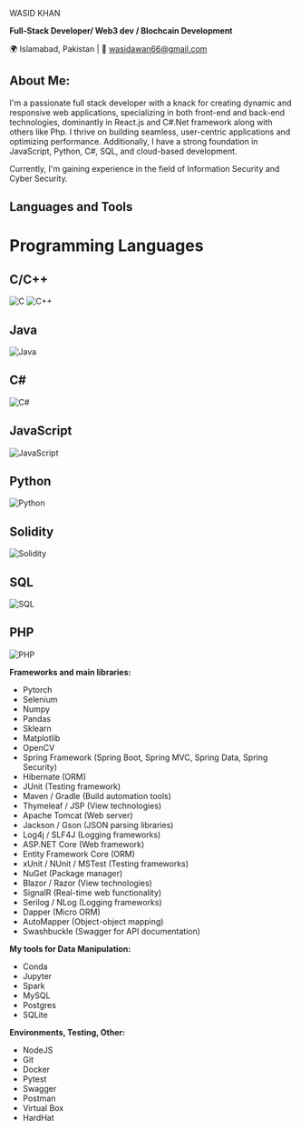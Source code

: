 WASID KHAN

**Full-Stack Developer/ Web3 dev / Blochcain Development**

🌍 Islamabad, Pakistan | 📧 wasidawan66@gmail.com

## About Me:
I'm a passionate full stack developer with a knack for creating dynamic and responsive web applications, specializing in both front-end and back-end technologies, dominantly in React.js and C#.Net framework along with others like Php. I thrive on building seamless, user-centric applications and optimizing performance. Additionally, I have a strong foundation in JavaScript, Python, C#, SQL, and cloud-based development.

Currently, I'm gaining experience in the field of Information Security and Cyber Security.

## Languages and Tools
# Programming Languages

## C/C++
![C](https://img.icons8.com/color/48/000000/c-programming.png)
![C++](https://img.icons8.com/color/48/000000/c-plus-plus-logo.png)

## Java
![Java](https://img.icons8.com/color/48/000000/java-coffee-cup-logo.png)

## C#
![C#](https://img.icons8.com/color/48/000000/c-sharp-logo.png)

## JavaScript
![JavaScript](https://img.icons8.com/color/48/000000/javascript.png)

## Python
![Python](https://img.icons8.com/color/48/000000/python.png)

## Solidity
![Solidity](https://img.icons8.com/ios-filled/50/000000/solidity.png)

## SQL
![SQL](https://img.icons8.com/ios-filled/50/000000/sql.png)

## PHP
![PHP](https://img.icons8.com/officel/48/000000/php-logo.png)


**Frameworks and main libraries:**
- Pytorch
- Selenium
- Numpy
- Pandas
- Sklearn
- Matplotlib
- OpenCV
- Spring Framework (Spring Boot, Spring MVC, Spring Data, Spring Security)
- Hibernate (ORM)
- JUnit (Testing framework)
- Maven / Gradle (Build automation tools)
- Thymeleaf / JSP (View technologies)
- Apache Tomcat (Web server)
- Jackson / Gson (JSON parsing libraries)
- Log4j / SLF4J (Logging frameworks)
- ASP.NET Core (Web framework)
- Entity Framework Core (ORM)
- xUnit / NUnit / MSTest (Testing frameworks)
- NuGet (Package manager)
- Blazor / Razor (View technologies)
- SignalR (Real-time web functionality)
- Serilog / NLog (Logging frameworks)
- Dapper (Micro ORM)
- AutoMapper (Object-object mapping)
- Swashbuckle (Swagger for API documentation)

**My tools for Data Manipulation:**
- Conda
- Jupyter
- Spark
- MySQL
- Postgres
- SQLite

**Environments, Testing, Other:**
- NodeJS
- Git
- Docker
- Pytest
- Swagger
- Postman
- Virtual Box
- HardHat
